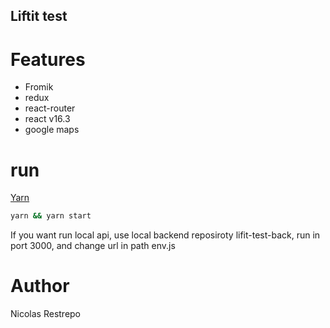 ## Liftit test

# Features
- Fromik
- redux
- react-router
- react v16.3
- google maps

# run

[Yarn](https://github.com/yarnpkg/)

```sh
yarn && yarn start

```

If you want run local api, use local backend reposiroty lifit-test-back, run in port 3000, and change url in path env.js

# Author
Nicolas Restrepo    
